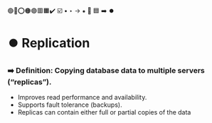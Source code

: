 🟢🔴⭕🟠🟣🟥🟧✔️ ☑️ • ‣ → ⁕ 🔵 🟦 ➡️ ⏺️

# ⏺️ Replication

### ➡️ Definition: Copying database data to multiple servers (“replicas”).

- Improves read performance and availability.
- Supports fault tolerance (backups).
- Replicas can contain either full or partial copies of the data

